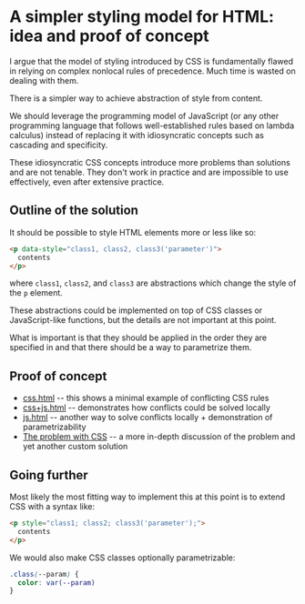 # A simpler styling model for HTML: idea and proof of concept

I argue that the model of styling introduced by CSS is fundamentally flawed in relying on complex nonlocal rules of precedence. Much time is wasted on dealing with them.

There is a simpler way to achieve abstraction of style from content. 

We should leverage the programming model of JavaScript (or any other programming language that follows well-established rules based on lambda calculus) instead of replacing it with idiosyncratic concepts such as cascading and specificity.

These idiosyncratic CSS concepts introduce more problems than solutions and are not tenable. They don't work in practice and are impossible to use effectively, even after extensive practice.

## Outline of the solution

It should be possible to style HTML elements more or less like so:

```html
<p data-style="class1, class2, class3('parameter')">
  contents
</p>
```

where `class1`, `class2`, and `class3` are abstractions which change the style of the `p` element.

These abstractions could be implemented on top of CSS classes or JavaScript-like functions, but the details are not important at this point. 

What is important is that they should be applied in the order they are specified in and that there should be a way to parametrize them.

## Proof of concept

* [css.html](css.html) -- this shows a minimal example of conflicting CSS rules
* [css+js.html](css+js.html) -- demonstrates how conflicts could be solved locally
* [js.html](js.html) -- another way to solve conflicts locally + demonstration of parametrizability
* [The problem with CSS](https://www.youtube.com/watch?v=q0Otp_W3V0Y) -- a more in-depth discussion of the problem and yet another custom solution

## Going further

Most likely the most fitting way to implement this at this point is to extend CSS with a syntax like:

```html
<p style="class1; class2; class3('parameter');">
  contents
</p>
```

We would also make CSS classes optionally parametrizable:

```css
.class(--param) {
  color: var(--param)
}
```
